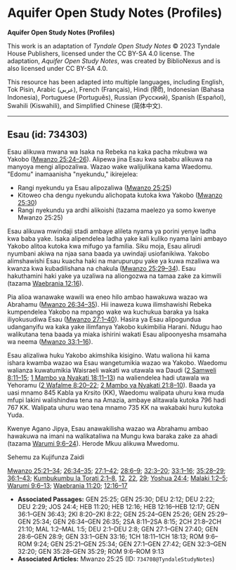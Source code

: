 # Aquifer Open Study Notes (Profiles)

**Aquifer Open Study Notes (Profiles)**

This work is an adaptation of *Tyndale Open Study Notes* © 2023 Tyndale House Publishers, licensed under the CC BY\-SA 4\.0 license. The adaptation, *Aquifer Open Study Notes*, was created by BiblioNexus and is also licensed under CC BY\-SA 4\.0\.

This resource has been adapted into multiple languages, including English, Tok Pisin, Arabic (عربي), French (Français), Hindi (हिंदी), Indonesian (Bahasa Indonesia), Portuguese (Português), Russian (Русский), Spanish (Español), Swahili (Kiswahili), and Simplified Chinese (简体中文).



--------------------------------

## Esau (id: 734303)

Esau alikuwa mwana wa Isaka na Rebeka na kaka pacha mkubwa wa Yakobo ([Mwanzo 25:24–26](https://ref.ly/Gen25:24-Gen25:26)). Alipewa jina Esau kwa sababu alikuwa na manyoya mengi alipozaliwa. Wazao wake walijulikana kama Waedomu. "Edomu" inamaanisha "nyekundu," ikirejelea:

* Rangi nyekundu ya Esau alipozaliwa ([Mwanzo 25:25](https://ref.ly/Gen25:25))
* Kitoweo cha dengu nyekundu alichopata kutoka kwa Yakobo ([Mwanzo 25:30](https://ref.ly/Gen25:30))
* Rangi nyekundu ya ardhi alikoishi (tazama maelezo ya somo kwenye Mwanzo 25:25)

Esau alikuwa mwindaji stadi ambaye alileta nyama ya porini yenye ladha kwa baba yake. Isaka alipendelea ladha yake kali kuliko nyama laini ambayo Yakobo alitoa kutoka kwa mifugo ya familia. Siku moja, Esau alirudi nyumbani akiwa na njaa sana baada ya uwindaji usiofanikiwa. Yakobo alimshawishi Esau kuacha haki na marupurupu yake ya kuwa mzaliwa wa kwanza kwa kubadilishana na chakula ([Mwanzo 25:29–34](https://ref.ly/Gen25:29-Gen25:34)). Esau hakuthamini haki yake ya uzaliwa na aliongozwa na tamaa zake za kimwili (tazama [Waebrania 12:16](https://ref.ly/Heb12:16)).

Pia alioa wanawake wawili wa eneo hilo ambao hawakuwa wazao wa Abrahamu ([Mwanzo 26:34–35](https://ref.ly/Gen26:34-Gen26:35)). Hii inaweza kuwa ilimshawishi Rebeka kumpendelea Yakobo na mpango wake wa kuchukua baraka ya Isaka iliyokusudiwa Esau ([Mwanzo 27:1–40](https://ref.ly/Gen27:1-Gen27:40)). Hasira ya Esau alipogundua udanganyifu wa kaka yake ilimfanya Yakobo kukimbilia Harani. Ndugu hao walikutana tena baada ya miaka ishirini wakati Esau alipoonyesha msamaha wa neema ([Mwanzo 33:1–16](https://ref.ly/Gen33:1-Gen33:16)).

Esau alizaliwa huku Yakobo akimshika kisigino. Watu waliona hii kama ishara kwamba wazao wa Esau wangetumikia wazao wa Yakobo. Waedomu walianza kuwatumikia Waisraeli wakati wa utawala wa Daudi ([2 Samweli 8:11–15](https://ref.ly/2Sam8:11-2Sam8:15); [1 Mambo ya Nyakati 18:11–13](https://ref.ly/1Chr18:11-1Chr18:13)) na waliendelea hadi utawala wa Yehoramu ([2 Wafalme 8:20–22](https://ref.ly/2Kgs8:20-2Kgs8:22); [2 Mambo ya Nyakati 21:8–10](https://ref.ly/2Chr21:8-2Chr21:10)). Baada ya uasi mnamo 845 Kabla ya Krsito (KK), Waedomu walipata uhuru kwa muda mfupi lakini walishindwa tena na Amazia, ambaye alitawala kutoka 796 hadi 767 KK. Walipata uhuru wao tena mnamo 735 KK na wakabaki huru kutoka Yuda.

Kwenye Agano Jipya, Esau anawakilisha wazao wa Abrahamu ambao hawakuwa na imani na walikataliwa na Mungu kwa baraka zake za ahadi (tazama [Warumi 9:6–24](https://ref.ly/Rom9:6-Rom9:24)). Herode Mkuu alikuwa Mwedomu.

Sehemu za Kujifunza Zaidi

[Mwanzo 25:21–34](https://ref.ly/Gen25:21-Gen25:34); [26:34–35](https://ref.ly/Gen26:34-Gen26:35); [27:1–42](https://ref.ly/Gen27:1-Gen27:42); [28:6–9](https://ref.ly/Gen28:6-Gen28:9); [32:3–20](https://ref.ly/Gen32:3-Gen32:20); [33:1–16](https://ref.ly/Gen33:1-Gen33:16); [35:28–29](https://ref.ly/Gen35:28-Gen35:29); [36:1–43](https://ref.ly/Gen36:1-Gen36:43); [Kumbukumbu la Torati 2:1–8](https://ref.ly/Deut2:1-Deut2:8), [12](https://ref.ly/Deut2:12), [22](https://ref.ly/Deut2:22), [29](https://ref.ly/Deut2:29); [Yoshua 24:4](https://ref.ly/Josh24:4); [Malaki 1:2–5](https://ref.ly/Mal1:2-Mal1:5); [Warumi 9:6–13](https://ref.ly/Rom9:6-Rom9:13); [Waebrania 11:20](https://ref.ly/Heb11:20); [12:16–17](https://ref.ly/Heb12:16-Heb12:17)

* **Associated Passages:** GEN 25:25; GEN 25:30; DEU 2:12; DEU 2:22; DEU 2:29; JOS 24:4; HEB 11:20; HEB 12:16; HEB 12:16–HEB 12:17; GEN 36:1–GEN 36:43; 2KI 8:20–2KI 8:22; GEN 25:24–GEN 25:26; GEN 25:29–GEN 25:34; GEN 26:34–GEN 26:35; 2SA 8:11–2SA 8:15; 2CH 21:8–2CH 21:10; MAL 1:2–MAL 1:5; DEU 2:1–DEU 2:8; GEN 27:1–GEN 27:40; GEN 28:6–GEN 28:9; GEN 33:1–GEN 33:16; 1CH 18:11–1CH 18:13; ROM 9:6–ROM 9:24; GEN 25:21–GEN 25:34; GEN 27:1–GEN 27:42; GEN 32:3–GEN 32:20; GEN 35:28–GEN 35:29; ROM 9:6–ROM 9:13
* **Associated Articles:** Mwanzo 25:25 (ID: `734708@TyndaleStudyNotes`)

